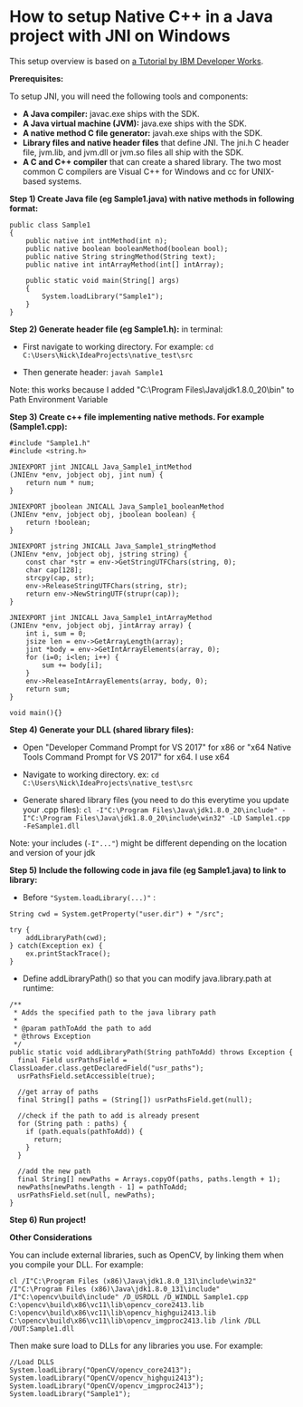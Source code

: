 # How to setup Native C++ in a Java project with JNI on Windows
This setup overview is based on [a Tutorial by IBM Developer Works](https://www.ibm.com/developerworks/java/tutorials/j-jni/j-jni.html).

**Prerequisites:**

To setup JNI, you will need the following tools and components:

* **A Java compiler:** javac.exe ships with the SDK.
* **A Java virtual machine (JVM):** java.exe ships with the SDK.
* **A native method C file generator:** javah.exe ships with the SDK.
* **Library files and native header files** that define JNI. The jni.h C header file, jvm.lib, and jvm.dll or jvm.so files all ship with the SDK.
* **A C and C++ compiler** that can create a shared library. The two most common C compilers are Visual C++ for Windows and cc for UNIX-based systems.


**Step 1) Create Java file (eg Sample1.java) with native methods in following format:**
```
public class Sample1
{
	public native int intMethod(int n);
	public native boolean booleanMethod(boolean bool);
	public native String stringMethod(String text);
	public native int intArrayMethod(int[] intArray);

	public static void main(String[] args)
	{
		System.loadLibrary("Sample1");
	}
}
```

**Step 2) Generate header file (eg Sample1.h):**
in terminal:

* First navigate to working directory. For example:
`cd C:\Users\Nick\IdeaProjects\native_test\src`

* Then generate header:
`javah Sample1`

Note: this works because I added "C:\Program Files\Java\jdk1.8.0_20\bin" to Path Environment Variable


**Step 3) Create c++ file implementing native methods. For example (Sample1.cpp):**
```
#include "Sample1.h"
#include <string.h>

JNIEXPORT jint JNICALL Java_Sample1_intMethod
(JNIEnv *env, jobject obj, jint num) {
	return num * num;
}

JNIEXPORT jboolean JNICALL Java_Sample1_booleanMethod
(JNIEnv *env, jobject obj, jboolean boolean) {
	return !boolean;
}

JNIEXPORT jstring JNICALL Java_Sample1_stringMethod
(JNIEnv *env, jobject obj, jstring string) {
	const char *str = env->GetStringUTFChars(string, 0);
	char cap[128];
	strcpy(cap, str);
	env->ReleaseStringUTFChars(string, str);
	return env->NewStringUTF(strupr(cap));
}

JNIEXPORT jint JNICALL Java_Sample1_intArrayMethod
(JNIEnv *env, jobject obj, jintArray array) {
	int i, sum = 0;
	jsize len = env->GetArrayLength(array);
	jint *body = env->GetIntArrayElements(array, 0);
	for (i=0; i<len; i++) {   
		sum += body[i];
	}
	env->ReleaseIntArrayElements(array, body, 0);
	return sum;
}

void main(){}
```

**Step 4) Generate your DLL (shared library files):**

* Open "Developer Command Prompt for VS 2017" for x86 or "x64 Native Tools Command Prompt for VS 2017" for x64.
I use x64

* Navigate to working directory. ex: 
`cd C:\Users\Nick\IdeaProjects\native_test\src`

* Generate shared library files (you need to do this everytime you update your .cpp files):
`cl -I"C:\Program Files\Java\jdk1.8.0_20\include" -I"C:\Program Files\Java\jdk1.8.0_20\include\win32" -LD Sample1.cpp -FeSample1.dll`

Note: your includes (`-I"..."`) might be different depending on the location and version of your jdk


**Step 5) Include the following code in java file (eg Sample1.java) to link to library:**

* Before `"System.loadLibrary(...)"` :
```	
String cwd = System.getProperty("user.dir") + "/src";

try {
	addLibraryPath(cwd);
} catch(Exception ex) {
	ex.printStackTrace();
}
```

* Define addLibraryPath() so that you can modify java.library.path at runtime:
```
/**
 * Adds the specified path to the java library path
 *
 * @param pathToAdd the path to add
 * @throws Exception
 */
public static void addLibraryPath(String pathToAdd) throws Exception {
  final Field usrPathsField = ClassLoader.class.getDeclaredField("usr_paths");
  usrPathsField.setAccessible(true);

  //get array of paths
  final String[] paths = (String[]) usrPathsField.get(null);

  //check if the path to add is already present
  for (String path : paths) {
    if (path.equals(pathToAdd)) {
      return;
    }
  }

  //add the new path
  final String[] newPaths = Arrays.copyOf(paths, paths.length + 1);
  newPaths[newPaths.length - 1] = pathToAdd;
  usrPathsField.set(null, newPaths);
}
```
	
	
**Step 6) Run project!**


**Other Considerations**

You can include external libraries, such as OpenCV, by linking them when you compile your DLL. For example:
```
cl /I"C:\Program Files (x86)\Java\jdk1.8.0_131\include\win32" /I"C:\Program Files (x86)\Java\jdk1.8.0_131\include" /I"C:\opencv\build\include" /D_USRDLL /D_WINDLL Sample1.cpp C:\opencv\build\x86\vc11\lib\opencv_core2413.lib C:\opencv\build\x86\vc11\lib\opencv_highgui2413.lib C:\opencv\build\x86\vc11\lib\opencv_imgproc2413.lib /link /DLL /OUT:Sample1.dll
```
Then make sure load to DLLs for any libraries you use. For example:
```
//Load DLLS
System.loadLibrary("OpenCV/opencv_core2413");
System.loadLibrary("OpenCV/opencv_highgui2413");
System.loadLibrary("OpenCV/opencv_imgproc2413");
System.loadLibrary("Sample1");
```
